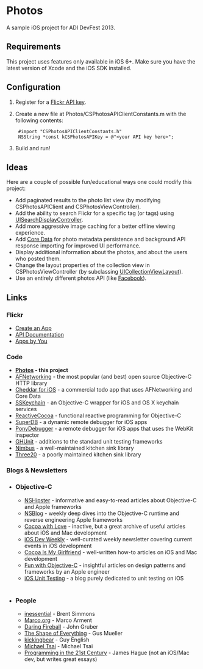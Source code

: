 # Photos

A sample iOS project for ADI DevFest 2013.

## Requirements

This project uses features only available in iOS 6+. Make sure you have the latest version of Xcode and the iOS SDK installed.

## Configuration

1. Register for a [Flickr API key](http://www.flickr.com/services/apps/create/).
2. Create a new file at Photos/CSPhotosAPIClientConstants.m with the following contents:
    
        #import "CSPhotosAPIClientConstants.h"
        NSString *const kCSPhotosAPIKey = @"<your API key here>";
3. Build and run!

## Ideas

Here are a couple of possible fun/educational ways one could modify this project:

* Add paginated results to the photo list view (by modifying CSPhotosAPIClient and CSPhotosViewController).
* Add the ability to search Flickr for a specific tag (or tags) using [UISearchDisplayController](http://developer.apple.com/library/ios/#documentation/uikit/reference/UISearchDisplayController_Class/Reference/Reference.html).
* Add more aggressive image caching for a better offline viewing experience.
* Add [Core Data](http://developer.apple.com/library/ios/#documentation/cocoa/Conceptual/CoreData/cdProgrammingGuide.html) for photo metadata persistence and background API response importing for improved UI performance.
* Display additional information about the photos, and about the users who posted them.
* Change the layout properties of the collection view in CSPhotosViewController (by subclassing [UICollectionViewLayout](http://developer.apple.com/library/ios/#documentation/uikit/reference/UICollectionViewLayout_class/Reference/Reference.html)).
* Use an entirely different photos API (like [Facebook](https://developers.facebook.com/docs/reference/api/photo/)).

## Links

<H3>Flickr</H3>
<ul>
<li><A HREF="http://www.flickr.com/services/apps/create/apply">Create an App</A></li>
<li><A HREF="http://www.flickr.com/services/api/">API Documentation</A></li>
<li><A HREF="http://www.flickr.com/services/apps/by/me">Apps by You</A></li>
</ul>
    
<H3>Code</H3>
<ul>
<li><strong><A HREF="https://github.com/cspickert/photos-ios">Photos</A> - this project</strong></li>
<li><A HREF="https://github.com/AFNetworking/AFNetworking">AFNetworking</A> - the most popular (and best) open source Objective-C HTTP library</li>
<li><A HREF="https://github.com/nothingmagical/cheddar-ios">Cheddar for iOS</A> - a commercial todo app that uses AFNetworking and Core Data</li>
<li><A HREF="https://github.com/soffes/sskeychain">SSKeychain</A> - an Objective-C wrapper for iOS and OS X keychain services</li>
<li><A HREF="https://github.com/ReactiveCocoa/ReactiveCocoa">ReactiveCocoa</A> - functional reactive programming for Objective-C</li>
<li><A HREF="https://github.com/Shopify/superdb">SuperDB</A> - a dynamic remote debugger for iOS apps</li>
<li><A HREF="https://github.com/square/PonyDebugger">PonyDebugger</A> - a remote debugger for iOS apps that uses the WebKit inspector</li>
<li><A HREF="https://github.com/gabriel/gh-unit">GHUnit</A> - additions to the standard unit testing frameworks</li>
<li><A HREF="https://github.com/jverkoey/nimbus">Nimbus</A> - a well-maintained kitchen sink library</li>
<li><A HREF="https://github.com/facebook/three20">Three20</A> - a poorly maintained kitchen sink library</li>
</ul>
	
<H3>Blogs &amp; Newsletters</H3>
<ul>

<li><H3>Objective-C</H3>
<ul>
	<li><A HREF="http://nshipster.com/">NSHipster</A> - informative and easy-to-read articles about Objective-C and Apple frameworks</li>
	<li><A HREF="http://www.mikeash.com/pyblog/">NSBlog</A> - weekly deep dives into the Objective-C runtime and reverse engineering Apple frameworks</li>
	<li><A HREF="http://www.cocoawithlove.com/">Cocoa with Love</A> - inactive, but a great archive of useful articles about iOS and Mac development</li>
	<li><A HREF="http://iosdevweekly.com/">iOS Dev Weekly</A> - well-curated weekly newsletter covering current events in iOS development</li>
	<li><A HREF="http://www.cimgf.com/">Cocoa Is My Girlfriend</A> - well-written how-to articles on iOS and Mac development</li>
	<li><A HREF="http://funwithobjc.tumblr.com/">Fun with Objective-C</A> - insightful articles on design patterns and frameworks by an Apple engineer</li>
	<li><A HREF="http://iosunittesting.com/">iOS Unit Testing</A> - a blog purely dedicated to unit testing on iOS</li>
</ul><br/></li>

<li><H3>People</H3>
<ul>
	<li><A HREF="http://inessential.com/">inessential</A> - Brent Simmons</li>
	<li><A HREF="http://www.marco.org/">Marco.org</A> - Marco Arment</li>
	<li><A HREF="http://daringfireball.net/">Daring Fireball</A> - John Gruber</li>
	<li><A HREF="http://shapeof.com/">The Shape of Everything</A> - Gus Mueller</li>
	<li><A HREF="http://kickingbear.com/blog/">kickingbear</A> - Guy English</li>
	<li><A HREF="http://mjtsai.com/blog/">Michael Tsai</A> - Michael Tsai</li>
	<li><A HREF="http://prog21.dadgum.com/">Programming in the 21st Century</A> - James Hague (not an iOS/Mac dev, but writes great essays)</li>
</ul></li>

</ul>